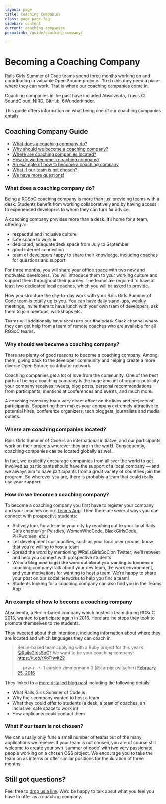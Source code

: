 ```yaml
---
layout: page
title: Coaching Companies
class: page page-faq
sidebar: content
current: coaching-companies
permalink: /guide/coaching-company/

---
```

<h1>Becoming a Coaching Company</h1>

Rails Girls Summer of Code teams spend three months working on and contributing to valuable Open Source projects. To do this they need a place where they can work. That is where our coaching companies come in.

Coaching companies in the past have included Absolventa, Travis CI, SoundCloud, NIRD, GitHub, 6Wunderkinder.

This guide offers information on what being one of our coaching companies entails.

<h2>Coaching Company Guide</h2>

* <a href="#q3">What does a coaching company do?</a>
* <a href="#q1">Why should we become a coaching company?</a>
* <a href="#q5">Where are coaching companies located?</a>
* <a href="#q6">How do we become a coaching company?</a>
* <a href="#q6a">An example of how to become a coaching company</a>
* <a href="#q4b">What if our team is not chosen?</a>
* <a href="#q7">We have more questions!</a>


<h3 id="q3">What does a coaching company do?</h3>

Being a RGSoC coaching company is more than just providing teams with a desk. Students benefit from working collaboratively and by having access to experienced developers to whom they can turn for advice.

A coaching company provides more than a desk. It’s home for a team, offering a:
<ul>
  <li>respectful and inclusive culture</li>
  <li>safe space to work in</li>
  <li>dedicated, adequate desk space from July to September</li>
  <li>good internet connection</li>
  <li>team of developers happy to share their knowledge, including coaches for questions and support</li>
</ul>

For three months, you will share your office space with two new and motivated developers. You will introduce them to your working culture and support them throughout their journey. The teams are required to have at least two dedicated local coaches, which you will be asked to provide.

How you structure the day-to-day work with your Rails Girls Summer of Code team is totally up to you. You can have daily stand-ups, weekly meetings, invite them to have lunch with your own team of developers, ask them to join meetups, workshops etc.

Teams will additionally have access to our #helpdesk Slack channel where they can get help from a team of remote coaches who are available for all RGSoC teams.

<h3 id="q1">Why should we become a coaching company?</h3>

There are plenty of good reasons to become a coaching company. Among them, giving back to the developer community and helping create a more diverse Open Source contributor network.

Coaching companies get a lot of love from the community. One of the best parts of being a coaching company is the huge amount of organic publicity your company receives; tweets, blog posts, personal recommendations from participants, mentions at conferences and events, and much more.

A coaching company has a very direct effect on the lives and projects of participants. Supporting them makes your company extremely attractive to potential hires, conference organizers, tech bloggers, journalists and media outlets.

<h3 id="q5">Where are coaching companies located?</h3>

Rails Girls Summer of Code is an international initiative, and our participants work on their projects wherever they are in the world. Consequently, coaching companies can be located globally as well.

In fact, we explicitly encourage companies from all over the world to get involved as participants should have the support of a local company — and we always aim to have participants from a great variety of countries join the program. So wherever you are, there is probably a team that could really use your support.

<h3 id="q6">How do we become a coaching company?</h3>

To become a coaching company you first have to register your company and your coaches on our <a href="https://teams.railsgirlssummerofcode.org">Teams App</a>. Then there are several ways you can connect with prospective students:
<ul>
  <li>Actively look for a team in your city by reaching out to your local Rails Girls chapter (or Pyladies, WomenWhoCode, BlackGirlsCode, PHPwomen, etc.)</li>
  <li>Let development communities, such as your local user groups, know that you’re willing to host a team</li>
  <li>Spread the word by mentioning @RailsGirlsSoC on Twitter; we’ll retweet and help you connect with prospective students</li>
  <li>Write a blog post to get the word out about you wanting to become a coaching company: talk about your dev team, the work environment, and your motivations for wanting to host a team. We’re happy to share your post on our social networks to help you find a team!</li>
  <li>Students looking for a coaching company can also find you in the Teams App</li>
</ul>

<h3 id="q6a">An example of how to become a coaching company</h3>

Absolventa, a Berlin-based company which hosted a team during RGSoC 2013, wanted to participate again in 2016. Here are the steps they took to promote themselves to the students.

They tweeted about their intentions, including information about where they are located and which languages they can coach in:

<blockquote class="twitter-tweet" data-lang="en"><p lang="en" dir="ltr">Berlin-based team applying with a Ruby project for this year’s <a href="https://twitter.com/RailsGirlsSoC?ref_src=twsrc%5Etfw">@RailsGirlsSoC</a>? We want to be your coaching company! <a href="https://t.co/rXoThwlt22">https://t.co/rXoThwlt22</a></p>&mdash; prw-r--r- 1 carsten  zimmermann 0 (@carpgezwitscher) <a href="https://twitter.com/carpgezwitscher/status/702878302642507776?ref_src=twsrc%5Etfw">February 25, 2016</a></blockquote>

They linked to a <a href="http://devnull.absolventa.de/2016/02/25/we-want-to-work-with-you-during-rgsoc-2016/">more detailed blog post</a> including the following details:

* What Rails Girls Summer of Code is
* Why their company wanted to host a team
* What they could offer to students (a desk, a team of coaches, an inclusive, safe space to work in)
* How applicants could contact them

<h3 id="q4b">What if our team is not chosen?</h3>

We can usually only fund a small number of teams out of the many applications we receive. If your team is not chosen, you are of course still welcome to create your own ‘summer of code’ with two very passionate people working on a chosen OSS project. We encourage you to take the team on as interns or offer similar positions for the duration of three months.

<h2 id="q7">Still got questions?</h2>

Feel free to <a href="mailto:contact@rgsoc.org">drop us a line</a>. We’d be happy to talk about what you feel you have to offer as a coaching company.
